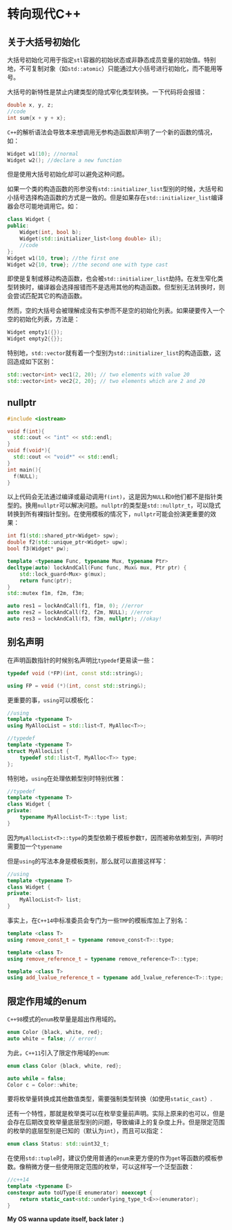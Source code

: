 # 转向现代C++

## 关于大括号初始化

大括号初始化可用于指定`stl`容器的初始状态或非静态成员变量的初始值。特别地，不可复制对象（如`std::atomic`）只能通过大小括号进行初始化，而不能用等号。

大括号的新特性是禁止内建类型的隐式窄化类型转换。一下代码将会报错：

```c++
double x, y, z;
//code
int sum{x + y + x};	
```

`C++`的解析语法会导致本来想调用无参构造函数却声明了一个新的函数的情况，如：

```c++
Widget w1(10); //normal
Widget w2(); //declare a new function
```

但是使用大括号初始化却可以避免这种问题。

如果一个类的构造函数的形参没有`std::initializer_list`型别的时候，大括号和小括号选择构造函数的方式是一致的。但是如果存在`std::initializer_list`编译器会尽可能地调用它。如：

```c++
class Widget {
public:
	Widget(int, bool b);
    Widget(std::initializer_list<long double> il);
    //code
};
Widget w1(10, true); //the first one
Widget w2{10, true}; //the second one with type cast
```

即使是复制或移动构造函数，也会被`std::initializer_list`劫持。在发生窄化类型转换时，编译器会选择报错而不是选用其他的构造函数。但型别无法转换时，则会尝试匹配其它的构造函数。

然而，空的大括号会被理解成没有实参而不是空的初始化列表。如果硬要传入一个空的初始化列表，方法是：

```c++
Widget empty1({});
Widget empty2{{}};	
```

特别地，`std::vector`就有着一个型别为`std::initializer_list`的构造函数，这回造成如下区别：

```c++
std::vector<int> vec1(2, 20); // two elements with value 20
std::vector<int> vec2{2, 20}; // two elements which are 2 and 20
```

## nullptr

```c++
#include <iostream>

void f(int){
  std::cout << "int" << std::endl;
}
void f(void*){
  std::cout << "void*" << std::endl;
}
int main(){
  f(NULL);
}
```

以上代码会无法通过编译或最动调用`f(int)`，这是因为`NULL`和`0`他们都不是指针类型的。换用`nullptr`可以解决问题。`nullptr`的类型是`std::nullptr_t`，可以隐式转换到所有裸指针型别。在使用模板的情况下，`nullptr`可能会扮演更重要的效果：

```c++
int f1(std::shared_ptr<Widget> spw);
double f2(std::unique_ptr<Widget> upw);
bool f3(Widget* pw);

template <typename Func, typename Mux, typename Ptr>
decltype(auto) lockAndCall(Func func, Mux& mux, Ptr ptr) {
	std::lock_guard<Mux> g(mux);
	return func(ptr);
}
std::mutex f1m, f2m, f3m;

auto res1 = lockAndCall(f1, f1m, 0); //error
auto res2 = lockAndCall(f2, f2m, NULL); //error
auto res3 = lockAndCall(f3, f3m, nullptr); //okay!
```

## 别名声明

在声明函数指针的时候别名声明比`typedef`更易读一些：

```c++
typedef void (*FP)(int, const std::string&);

using FP = void (*)(int, const std::string&);
```

更重要的事，`using`可以模板化：

```c++
//using
template <typename T>
using MyAllocList = std::list<T, MyAlloc<T>>;

//typedef
template <typename T>
struct MyAllocList {
    typedef std::list<T, MyAlloc<T>> type;
};
```

特别地，`using`在处理依赖型别时特别优雅：

```c++
//typedef
template <typename T>
class Widget {
private:
	typename MyAllocList<T>::type list;
}
```

因为`MyAllocList<T>::type`的类型依赖于模板参数`T`，因而被称依赖型别，声明时需要加一个`typename`

但是`using`的写法本身是模板类别，那么就可以直接这样写：

```c++
//using
template <typename T>
class Widget {
private:
	MyAllocList<T> list;
}
```

事实上，在`C++14`中标准委员会专门为一些`TMP`的模板库加上了别名：

```c++
template <class T>
using remove_const_t = typename remove_const<T>::type;

template <class T>
using remove_reference_t = typename remove_reference<T>::type;

template <class T>
using add_lvalue_reference_t = typename add_lvalue_reference<T>::type;
```

## 限定作用域的enum

`C++98`模式的`enum`枚举量是超出作用域的。

```c++
enum Color {black, white, red};
auto white = false; // error!
```

为此，`C++11`引入了限定作用域的`enum`:

```c++
enum class Color {black, white, red};

auto while = false;
Color c = Color::white;
```

要将枚举量转换成其他数值类型，需要强制类型转换（如使用`static_cast`）.

还有一个特性，那就是枚举类可以在枚举变量前声明。实际上原来的也可以，但是会存在后期改变枚举量底层型别的问题，导致编译上的复杂度上升。但是限定范围的枚举的底层型别是已知的（默认为`int`），而且可以指定：

```c++
enum class Status: std::uint32_t;
```

在使用`std::tuple`时，建议仍使用普通的`enum`来更方便的作为`get`等函数的模板参数。像稍微方便一些使用限定范围的枚举，可以这样写一个泛型函数：
```c++
//c++14
template <typename E>
constexpr auto toUType(E enumerator) noexcept {
    return static_cast<std::underlying_type_t<E>>(enumerator);
}
```



**My OS wanna update itself, back later :)**


